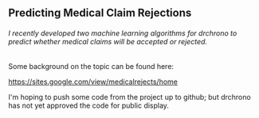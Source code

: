 ## Predicting Medical Claim Rejections

###### I recently developed two machine learning algorithms for drchrono to predict whether medical claims will be accepted or rejected.  

Some background on the topic can be found here:  
  
https://sites.google.com/view/medicalrejects/home

I'm hoping to push some code from the project up to github; but drchrono has not yet approved the code for public display. 
